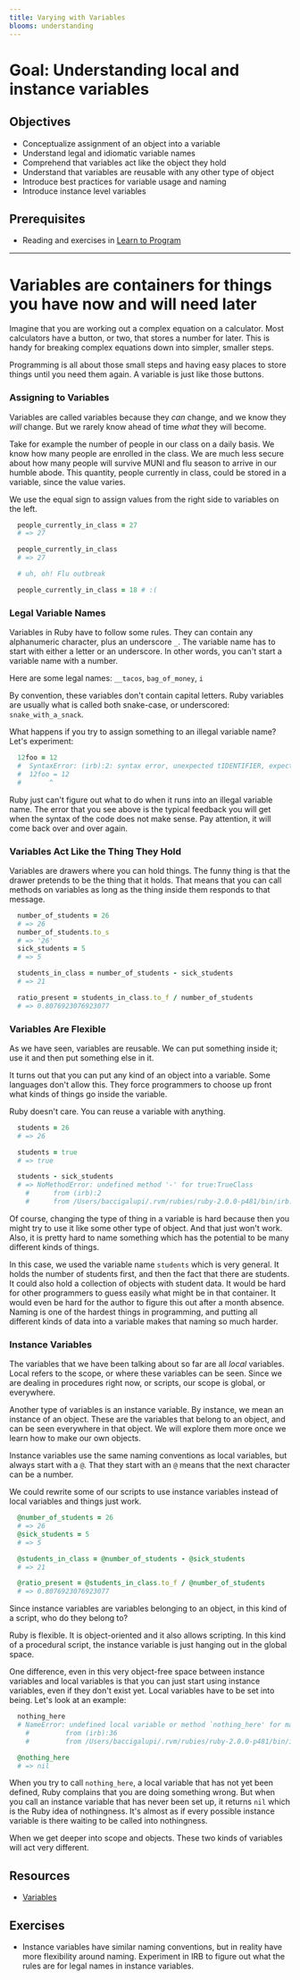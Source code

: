 ```yaml
---
title: Varying with Variables
blooms: understanding
---
```


# Goal: Understanding local and instance variables

## Objectives
* Conceptualize assignment of an object into a variable
* Understand legal and idiomatic variable names
* Comprehend that variables act like the object they hold
* Understand that variables are reusable with any other type of object
* Introduce best practices for variable usage and naming
* Introduce instance level variables

## Prerequisites
* Reading and exercises in [Learn to Program](https://pine.fm/LearnToProgram/)

-------
# Variables are containers for things you have now and will need later

Imagine that you are working out a complex equation on a calculator.
Most calculators have a button, or two, that stores a number for later.
This is handy for breaking complex equations down into simpler, smaller steps.

Programming is all about those small steps and having easy places to store things
until you need them again. A variable is just like those buttons.

### Assigning to Variables

Variables are called variables because they _can_ change, and we know they
 _will_ change. But we rarely know ahead of time _what_ they will become.

Take for example the number of people in our class on a daily basis. We know how many
people are enrolled in the class. We are much less secure about how many people
will survive MUNI and flu season to arrive in our humble abode. This quantity,
people currently in class, could be stored in a variable, since the value varies.

We use the equal sign to assign values from the right side to variables on the left.

```ruby
  people_currently_in_class = 27
  # => 27

  people_currently_in_class
  # => 27

  # uh, oh! Flu outbreak

  people_currently_in_class = 18 # :(
```

### Legal Variable Names

Variables in Ruby have to follow some rules. They can contain any alphanumeric
character, plus an underscore `_`. The variable name has to start with either a letter
or an underscore. In other words, you can't start a variable name with a number.

Here are some legal names: `__tacos`, `bag_of_money`, `i`

By convention, these variables don't contain capital letters. Ruby variables are
usually what is called both snake-case, or underscored: `snake_with_a_snack`.

What happens if you try to assign something to an illegal variable name?
Let's experiment:

```ruby
  12foo = 12
  #  SyntaxError: (irb):2: syntax error, unexpected tIDENTIFIER, expecting end-of-input
  #  12foo = 12
  #       ^
```

Ruby just can't figure out what to do when it runs into an illegal variable name. The
error that you see above is the typical feedback you will get when the syntax of
the code does not make sense. Pay attention, it will come back over and over again.

### Variables Act Like the Thing They Hold

Variables are drawers where you can hold things. The funny thing is that the drawer
pretends to be the thing that it holds. That means that you can call methods on
variables as long as the thing inside them responds to that message.

```ruby
  number_of_students = 26
  # => 26
  number_of_students.to_s
  # => '26'
  sick_students = 5
  # => 5

  students_in_class = number_of_students - sick_students
  # => 21

  ratio_present = students_in_class.to_f / number_of_students
  # => 0.8076923076923077
```

### Variables Are Flexible

As we have seen, variables are reusable. We can put something inside it; use it
and then put something else in it.

It turns out that you can put any kind of an object into a variable. Some languages
don't allow this. They force programmers to choose up front what kinds of things
go inside the variable.

Ruby doesn't care. You can reuse a variable with anything.

```ruby
  students = 26
  # => 26

  students = true
  # => true

  students - sick_students
  # => NoMethodError: undefined method '-' for true:TrueClass
	#      from (irb):2
	#      from /Users/baccigalupi/.rvm/rubies/ruby-2.0.0-p481/bin/irb:12:in '<main>'
```

Of course, changing the type of thing in a variable is hard because then you might
try to use it like some other type of object. And that just won't work. Also, it is
pretty hard to name something which has the potential to be many different kinds
of things.

In this case, we used the variable name `students` which is very general. It holds
the number of students first, and then the fact that there are students. It could
also hold a collection of objects with student data. It would
be hard for other programmers to guess easily what might be in that container.
It would even be hard for the author to figure this out after a month
absence. Naming is one of the hardest things in programming, and putting all
different kinds of data into a variable makes that naming so much harder.

### Instance Variables

The variables that we have been talking about so far are all _local_ variables. Local
refers to the scope, or where these variables can be seen. Since we are dealing in
procedures right now, or scripts, our scope is global, or everywhere.

Another type of variables is an instance variable. By instance, we mean an instance
of an object. These are the variables that belong to an object, and can be seen
everywhere in that object. We will explore them more once we learn how to make our
own objects.

Instance variables use the same naming conventions as local variables, but always
start with a `@`. That they start with an `@` means that the next character can
be a number.

We could rewrite some of our scripts to use instance variables instead of local
variables and things just work.

```ruby
  @number_of_students = 26
  # => 26
  @sick_students = 5
  # => 5

  @students_in_class = @number_of_students - @sick_students
  # => 21

  @ratio_present = @students_in_class.to_f / @number_of_students
  # => 0.8076923076923077
```

Since instance variables are variables belonging to an object, in this kind of a
script, who do they belong to?

Ruby is flexible. It is object-oriented and it also allows scripting. In this kind
of a procedural script, the instance variable is just hanging out in the global
space.

One difference, even in this very object-free space between instance variables and
local variables is that you can just start using instance variables, even if they
don't exist yet. Local variables have to be set into being. Let's look at an example:

```ruby
  nothing_here
  # NameError: undefined local variable or method `nothing_here' for main:Object
	#         from (irb):36
	#         from /Users/baccigalupi/.rvm/rubies/ruby-2.0.0-p481/bin/irb:12:in `<main>'

  @nothing_here
  # => nil
```

When you try to call `nothing_here`, a local variable that has not yet been defined, Ruby
complains that you are doing something wrong. But when you call an instance variable that
has never been set up, it returns `nil` which is the Ruby idea of nothingness. It's almost
as if every possible instance variable is there waiting to be called into nothingness.

When we get deeper into scope and objects. These two kinds of variables will act
very different.

## Resources
* [Variables](http://tutorials.jumpstartlab.com/projects/ruby_in_100_minutes.html#2.-variables)

## Exercises
* Instance variables have similar naming conventions, but in reality have more flexibility
around naming. Experiment in IRB to figure out what the rules are for legal names in instance
variables.
